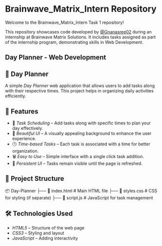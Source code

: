 # Brainwave_Matrix_Intern Repository
Welcome to the Brainwave_Matrix_Intern Task 1 repository!

This repository showcases code developed by [@Gnanasree02](https://www.linkedin.com/in/gnanasree-arigala-529797296) during an internship at Brainwave Matrix Solutions. It includes tasks assigned as part of the internship program, demonstrating skills in Web Development.
## Day Planner - Web Development
## 📝 Day Planner  

A simple *Day Planner* web application that allows users to add tasks along with their respective times. This project helps in organizing daily activities efficiently.  
## 🚀 Features  

- 📅 *Task Scheduling* – Add tasks along with specific times to plan your day effectively.  
- 🎨 *Beautiful UI* – A visually appealing background to enhance the user experience.  
- 🕒 *Time-based Tasks* – Each task is associated with a time for better organization.  
- 🗑️ *Easy to Use* – Simple interface with a single click task addition.  
- 📜 *Persistent UI* – Tasks remain visible until the page is refreshed.  
## 📂 Project Structure  


📦 Day-Planner
├── 📜 index.html      # Main HTML file
├── 🎨 styles.css      # CSS for styling (if separate)
├── 🚀 script.js       # JavaScript for task management
## 🛠️ Technologies Used  

- *HTML5* – Structure of the web page  
- *CSS3* – Styling and layout  
- *JavaScript* – Adding interactivity  




